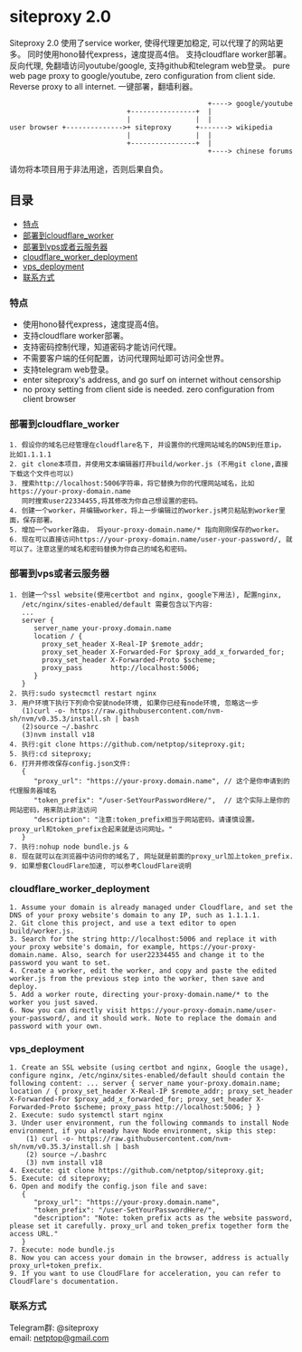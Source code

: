 # siteproxy 2.0
Siteproxy 2.0 使用了service worker, 使得代理更加稳定, 可以代理了的网站更多。
同时使用hono替代express，速度提高4倍。 支持cloudflare worker部署。
反向代理, 免翻墙访问youtube/google, 支持github和telegram web登录。
pure web page proxy to google/youtube, zero configuration from client side. Reverse proxy to all internet. 一键部署，翻墙利器。

```
                                                 +----> google/youtube
                             +----------------+  |
                             |                |  |
user browser +-------------->+ siteproxy      +-------> wikipedia
                             |                |  |
                             +----------------+  |
                                                 +----> chinese forums
```
请勿将本项目用于非法用途，否则后果自负。

## 目录

- [特点](#特点)
- [部署到cloudflare_worker](#部署到cloudflare_worker)
- [部署到vps或者云服务器](#部署到vps或者云服务器)
- [cloudflare_worker_deployment](#cloudflare_worker_deployment)
- [vps_deployment](#vps_deployment)
- [联系方式](#联系方式)

### 特点
- 使用hono替代express，速度提高4倍。 
- 支持cloudflare worker部署。
- 支持密码控制代理，知道密码才能访问代理。
- 不需要客户端的任何配置，访问代理网址即可访问全世界。
- 支持telegram web登录。
- enter siteproxy's address, and go surf on internet without censorship
- no proxy setting from client side is needed. zero configuration from client browser

### 部署到cloudflare_worker
```
1. 假设你的域名已经管理在cloudflare名下, 并设置你的代理网站域名的DNS到任意ip， 比如1.1.1.1
2. git clone本项目，并使用文本编辑器打开build/worker.js (不用git clone,直接下载这个文件也可以)
3. 搜索http://localhost:5006字符串，将它替换为你的代理网站域名，比如https://your-proxy-domain.name
   同时搜索user22334455,将其修改为你自己想设置的密码。
4. 创建一个worker，并编辑worker，将上一步编辑过的worker.js拷贝粘贴到worker里面，保存部署。
5. 增加一个worker路由， 将your-proxy-domain.name/* 指向刚刚保存的worker。
6. 现在可以直接访问https://your-proxy-domain.name/user-your-password/, 就可以了。注意这里的域名和密码替换为你自己的域名和密码。
```

### 部署到vps或者云服务器
```
1. 创建一个ssl website(使用certbot and nginx, google下用法), 配置nginx,
   /etc/nginx/sites-enabled/default 需要包含以下内容:
   ...
   server {
      server_name your-proxy.domain.name
      location / {
        proxy_set_header X-Real-IP $remote_addr;
        proxy_set_header X-Forwarded-For $proxy_add_x_forwarded_for;
        proxy_set_header X-Forwarded-Proto $scheme;
        proxy_pass       http://localhost:5006;
      }
   }
2. 执行:sudo systecmctl restart nginx
3. 用户环境下执行下列命令安装node环境, 如果你已经有node环境, 忽略这一步
   (1)curl -o- https://raw.githubusercontent.com/nvm-sh/nvm/v0.35.3/install.sh | bash
   (2)source ~/.bashrc
   (3)nvm install v18
4. 执行:git clone https://github.com/netptop/siteproxy.git;
5. 执行:cd siteproxy;
6. 打开并修改保存config.json文件:
   {
      "proxy_url": "https://your-proxy.domain.name", // 这个是你申请到的代理服务器域名
      "token_prefix": "/user-SetYourPasswordHere/",  // 这个实际上是你的网站密码，用来防止非法访问
      "description": "注意:token_prefix相当于网站密码，请谨慎设置。 proxy_url和token_prefix合起来就是访问网址。"
   }
7. 执行:nohup node bundle.js &
8. 现在就可以在浏览器中访问你的域名了, 网址就是前面的proxy_url加上token_prefix.
9. 如果想套CloudFlare加速, 可以参考CloudFlare说明
```
### cloudflare_worker_deployment
```
1. Assume your domain is already managed under Cloudflare, and set the DNS of your proxy website's domain to any IP, such as 1.1.1.1.
2. Git clone this project, and use a text editor to open build/worker.js.
3. Search for the string http://localhost:5006 and replace it with your proxy website's domain, for example, https://your-proxy-domain.name. Also, search for user22334455 and change it to the password you want to set.
4. Create a worker, edit the worker, and copy and paste the edited worker.js from the previous step into the worker, then save and deploy.
5. Add a worker route, directing your-proxy-domain.name/* to the worker you just saved.
6. Now you can directly visit https://your-proxy-domain.name/user-your-password/, and it should work. Note to replace the domain and password with your own.
```

### vps_deployment
```
1. Create an SSL website (using certbot and nginx, Google the usage), configure nginx, /etc/nginx/sites-enabled/default should contain the following content: ... server { server_name your-proxy.domain.name; location / { proxy_set_header X-Real-IP $remote_addr; proxy_set_header X-Forwarded-For $proxy_add_x_forwarded_for; proxy_set_header X-Forwarded-Proto $scheme; proxy_pass http://localhost:5006; } }
2. Execute: sudo systemctl start nginx
3. Under user environment, run the following commands to install Node environment, if you already have Node environment, skip this step:
    (1) curl -o- https://raw.githubusercontent.com/nvm-sh/nvm/v0.35.3/install.sh | bash
    (2) source ~/.bashrc
    (3) nvm install v18
4. Execute: git clone https://github.com/netptop/siteproxy.git;
5. Execute: cd siteproxy;
6. Open and modify the config.json file and save:
   { 
      "proxy_url": "https://your-proxy.domain.name",
      "token_prefix": "/user-SetYourPasswordHere/",
      "description": "Note: token_prefix acts as the website password, please set it carefully. proxy_url and token_prefix together form the access URL." 
   }
7. Execute: node bundle.js
8. Now you can access your domain in the browser, address is actually proxy_url+token_prefix.
9. If you want to use CloudFlare for acceleration, you can refer to CloudFlare's documentation.
```
### 联系方式
Telegram群: @siteproxy
<br />
email: netptop@gmail.com
